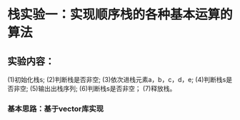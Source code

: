 # 栈实验一：实现顺序栈的各种基本运算的算法
## 实验内容：
(1)初始化栈s;
(2)判断栈是否非空;
(3)依次进栈元素a，b，c，d，e;
(4)判断栈s是否非空;
(5)输出出栈序列;
(6)判断栈s是否非空；
(7)释放栈。
### 基本思路：基于vector库实现
